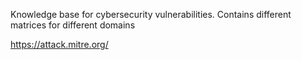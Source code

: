 Knowledge base for cybersecurity vulnerabilities.
Contains different matrices for different domains

https://attack.mitre.org/